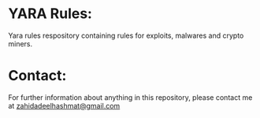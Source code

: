 # YARA Rules:
Yara rules respository containing rules for exploits, malwares and crypto miners.

# Contact:
For further information about anything in this repository, please contact me at zahidadeelhashmat@gmail.com
